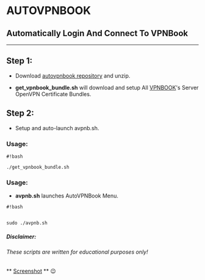 # AUTOVPNBOOK #
## Automatically Login And Connect To VPNBook ##
***

## Step 1: ##
* Download [autovpnbook repository](https://bitbucket.org/ruped24/autovpnbook/get/583cd8201359.zip) and unzip.

* **get_vpnbook_bundle.sh** will download and setup All [VPNBOOK](https://www.vpnbook.com/freevpn)'s Server OpenVPN Certificate Bundles.

## Step 2: ##
* Setup and auto-launch avpnb.sh.
### Usage: ###
```
#!bash

./get_vpnbook_bundle.sh
```

### Usage: ###


* **avpnb.sh** launches AutoVPNBook Menu.

```
#!bash


sudo ./avpnb.sh
```

 



##### Disclaimer: ######

###### These scripts are written for educational purposes only!

** [Screenshot](https://drive.google.com/open?id=0B79r4wTVj-CZMlBhTnRwTUxUdDA) ** :wink: